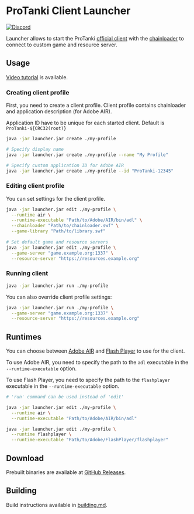 # ProTanki Client Launcher

[![Discord](https://img.shields.io/discord/1001791048651120692?label=Discord)](https://discord.gg/Jk8TFZpeZE)

Launcher allows to start the ProTanki [official client](https://protanki-online.com/) with the [chainloader](https://github.com/protanki-re/client-chainloader) to connect to custom game and resource server.

## Usage
[Video tutorial](https://youtu.be/uwxIo3vDlmc) is available.

### Creating client profile

First, you need to create a client profile.
Client profile contains chainloader and application description (for Adobe AIR).

Application ID have to be unique for each started client.
Default is `ProTanki-${CRC32(root)}`

```bash
java -jar launcher.jar create ./my-profile

# Specify display name
java -jar launcher.jar create ./my-profile --name "My Profile"

# Specify custom application ID for Adobe AIR
java -jar launcher.jar create ./my-profile --id "ProTanki-12345"
```

### Editing client profile

You can set settings for the client profile.

```bash
java -jar launcher.jar edit ./my-profile \
  --runtime air \
  --runtime-executable "Path/to/Adobe/AIR/bin/adl" \
  --chainloader "Path/to/chainloader.swf" \
  --game-library "Path/to/library.swf"
  
# Set default game and resource servers
java -jar launcher.jar edit ./my-profile \
  --game-server "game.example.org:1337" \
  --resource-server "https://resources.example.org"
```

### Running client

```bash
java -jar launcher.jar run ./my-profile
```
 
You can also override client profile settings:

```bash
java -jar launcher.jar run ./my-profile \
  --game-server "game.example.org:1337" \
  --resource-server "https://resources.example.org"
```

## Runtimes

You can choose between [Adobe AIR](https://archive.org/details/adobe-air-sdk-archived-older-versions) and [Flash Player](https://archive.org/details/flash32-5y5r) to use for the client.

To use Adobe AIR, you need to specify the path to the `adl` executable in the `--runtime-executable` option.

To use Flash Player, you need to specify the path to the `flashplayer` executable in the `--runtime-executable` option.

```bash
# 'run' command can be used instead of 'edit'

java -jar launcher.jar edit ./my-profile \
  --runtime air \
  --runtime-executable "Path/to/Adobe/AIR/bin/adl"

java -jar launcher.jar edit ./my-profile \
  --runtime flashplayer \
  --runtime-executable "Path/to/Adobe/FlashPlayer/flashplayer"
```

## Download

Prebuilt binaries are available at [GitHub Releases](https://github.com/protanki-re/client-launcher/releases).

## Building

Build instructions available in [building.md](docs/building.md).
